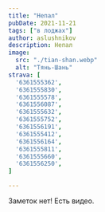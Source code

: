 ```yaml
---
title: "Непал"
pubDate: 2021-11-21
tags: ["в лоджах"]
author: aslushnikov
description: Непал
image:
  src: "./tian-shan.webp"
  alt: "Тянь-Шань"
strava: [
  '6361555362',
  '6361555830',
  '6361555578',
  '6361556087',
  '6361555632',
  '6361555752',
  '6361556191',
  '6361555412',
  '6361556164',
  '6361555811',
  '6361555660',
  '6361556250',
]

---
```

Заметок нет! Есть видео.